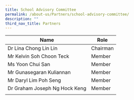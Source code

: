 ```yaml
---
title: School Advisory Committee
permalink: /about-us/Partners/school-advisory-committee/
description: ""
third_nav_title: Partners
---
```

| Name       | Role |
| ------------- | -------- |
| Dr Lina Chong Lin Lin     | Chairman   | 
| Mr Kelvin Soh Choon Teck     | Member   | 
| Ms Yoon Chui San     | Member   | 
| Mr Gunasegaran Kuliannan     | Member   | 
| Mr Daryl Lim Poh Seng     | Member   | 
| Dr Graham Joseph Ng Hock Keng     | Member   | 
|       |     |